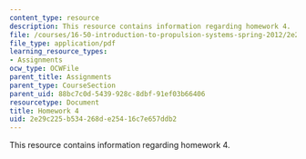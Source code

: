 ```yaml
---
content_type: resource
description: This resource contains information regarding homework 4.
file: /courses/16-50-introduction-to-propulsion-systems-spring-2012/2e29c225b534268de25416c7e657ddb2_MIT16_50S12_hw4.pdf
file_type: application/pdf
learning_resource_types:
- Assignments
ocw_type: OCWFile
parent_title: Assignments
parent_type: CourseSection
parent_uid: 88bc7c0d-5439-928c-8dbf-91ef03b66406
resourcetype: Document
title: Homework 4
uid: 2e29c225-b534-268d-e254-16c7e657ddb2
---
```

This resource contains information regarding homework 4.

